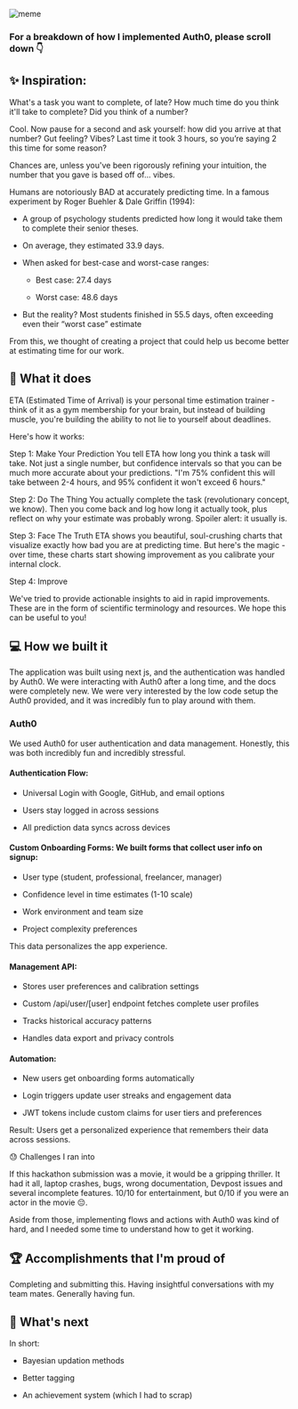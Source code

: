 ![meme](https://logmyhours.com/blog/wp-content/uploads/2019/04/6.jpg)

### For a breakdown of how I implemented Auth0, please scroll down 👇

## ✨ Inspiration:

What's a task you want to complete, of late? How much time do you think it'll take to complete? Did you think of a number?

Cool. Now pause for a second and ask yourself: how did you arrive at that number? Gut feeling? Vibes? Last time it took 3 hours, so you’re saying 2 this time for some reason?

Chances are, unless you've been rigorously refining your intuition, the number that you gave is based off of... vibes.

Humans are notoriously BAD at accurately predicting time. In a famous experiment by Roger Buehler & Dale Griffin (1994):

- A group of psychology students predicted how long it would take them to complete their senior theses.

- On average, they estimated 33.9 days.

- When asked for best-case and worst-case ranges:

    - Best case: 27.4 days

    - Worst case: 48.6 days

- But the reality? Most students finished in 55.5 days, often exceeding even their “worst case” estimate


From this, we thought of creating a project that could help us become better at estimating time for our work.

## 📝 What it does

ETA (Estimated Time of Arrival) is your personal time estimation trainer - think of it as a gym membership for your brain, but instead of building muscle, you're building the ability to not lie to yourself about deadlines.

Here's how it works:

Step 1: Make Your Prediction You tell ETA how long you think a task will take. Not just a single number, but confidence intervals so that you can be much more accurate about your predictions. "I'm 75% confident this will take between 2-4 hours, and 95% confident it won't exceed 6 hours."

Step 2: Do The Thing You actually complete the task (revolutionary concept, we know). Then you come back and log how long it actually took, plus reflect on why your estimate was probably wrong. Spoiler alert: it usually is.

Step 3: Face The Truth ETA shows you beautiful, soul-crushing charts that visualize exactly how bad you are at predicting time. But here's the magic - over time, these charts start showing improvement as you calibrate your internal clock.

Step 4: Improve

We've tried to provide actionable insights to aid in rapid improvements. These are in the form of scientific terminology and resources. We hope this can be useful to you!

## 💻 How we built it

The application was built using next js, and the authentication was handled by Auth0. We were interacting with Auth0 after a long time, and the docs were completely new. We were very interested by the low code setup the Auth0 provided, and it was incredibly fun to play around with them.

### Auth0

We used Auth0 for user authentication and data management. Honestly, this was both incredibly fun and incredibly stressful.

#### Authentication Flow:

- Universal Login with Google, GitHub, and email options

- Users stay logged in across sessions

- All prediction data syncs across devices

#### Custom Onboarding Forms: We built forms that collect user info on signup:

- User type (student, professional, freelancer, manager)

- Confidence level in time estimates (1-10 scale)

- Work environment and team size

- Project complexity preferences

This data personalizes the app experience.

#### Management API:

- Stores user preferences and calibration settings

- Custom /api/user/[user] endpoint fetches complete user profiles

- Tracks historical accuracy patterns

- Handles data export and privacy controls

#### Automation:

- New users get onboarding forms automatically

- Login triggers update user streaks and engagement data

- JWT tokens include custom claims for user tiers and preferences

Result: Users get a personalized experience that remembers their data across sessions.

😓 Challenges I ran into

If this hackathon submission was a movie, it would be a gripping thriller. It had it all, laptop crashes, bugs, wrong documentation, Devpost issues and several incomplete features. 10/10 for entertainment, but 0/10 if you were an actor in the movie 😔.

Aside from those, implementing flows and actions with Auth0 was kind of hard, and I needed some time to understand how to get it working.

## 🏆 Accomplishments that I'm proud of

Completing and submitting this. Having insightful conversations with my team mates. Generally having fun.

## 🎯 What's next

In short:

- Bayesian updation methods

- Better tagging

- An achievement system (which I had to scrap)
